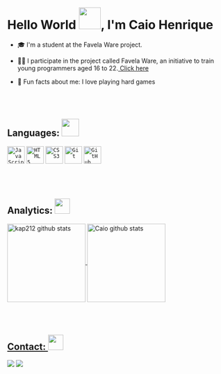 <!-- Presentation -->
<h1 align= left>Hello World <img src="https://em-content.zobj.net/source/microsoft-teams/337/waving-hand_1f44b.png" width="50px">, I'm Caio Henrique</h1>

- 🎓 I'm a student at the Favela Ware project.

- 👨‍🏫 I participate in the project called Favela Ware, an initiative to train young programmers aged 16 to 22.<a href="https://favelaware.animahub.com.br/sobre" target="blank"> Click here</a>

- 🚀 Fun facts about me: I love playing hard games

<br><br>

<!-- Skills -->
<h2 align="left"> Languages: <img src="https://em-content.zobj.net/source/microsoft-teams/337/man-technologist_1f468-200d-1f4bb.png" width="40px"> </h2>

<code><img width="40px" src="https://cdn.jsdelivr.net/gh/devicons/devicon/icons/javascript/javascript-original.svg" title = "JavaScript"/></code>
<code><img width="40px" src="https://cdn.jsdelivr.net/gh/devicons/devicon/icons/html5/html5-original.svg" title = "HTML5"/></code>
<code><img width="40px" src="https://cdn.jsdelivr.net/gh/devicons/devicon/icons/css3/css3-original.svg" title = "CSS3"/></code>
<code><img width="40px" src="https://cdn.jsdelivr.net/gh/devicons/devicon/icons/git/git-original.svg" title = "Git"/></code>
<code><img width="40px" src="https://cdn.jsdelivr.net/gh/devicons/devicon/icons/github/github-original.svg" title = "GitHub"/></code>

<br><br>

<!-- Analitycs -->
<h2>Analytics: <img src="https://gifs.eco.br/wp-content/uploads/2022/10/gifs-de-graficos-0.gif" width="35px"> </h2>
<div align="left">
   <a href="https://github.com/kap212">
   <img height=180 align="center" src="https://github-readme-stats.vercel.app/api?username=kap212&show_icons=true&theme=dracula&hide_border=true&ring_color=F15050&title_color=F15050&icon_color=F7AE30&card_wildth=250" alt="kap212 github stats"/>    
   <img height=180 align="center" src="https://github-readme-stats.vercel.app/api/top-langs/?username=kap212&count_private=true&show_icons=true&theme=dracula&layout=compact&langs_count=6&hide_border=true&card_wildth=300&title_color=F15050&icon_color=F7AE30" alt="Caio github stats"/>   
</div>
 
  ##
  
 <!-- Contacts -->
<div> 
      <br><h2>Contact: <img src="https://em-content.zobj.net/source/microsoft-teams/337/telephone-receiver_1f4de.png" width="35px"></h2>
  <a href="https://www.instagram.com/caiohhenriquee/" target="_blank"><img src="https://img.shields.io/badge/-Instagram-%23E4405F?style=for-the-badge&logo=instagram&logoColor=white" target="_blank"></a>
  <a href="https://www.linkedin.com/in/caio-henrique-a22043279/" target="_blank"><img src="https://img.shields.io/badge/-LinkedIn-%230077B5?style=for-the-badge&logo=linkedin&logoColor=white" target="_blank"></a> 

<div>

